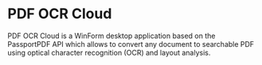 # PDF OCR Cloud

PDF OCR Cloud is a WinForm desktop application based on the PassportPDF API which allows to convert any document to searchable PDF using optical character recognition (OCR) and layout analysis.
